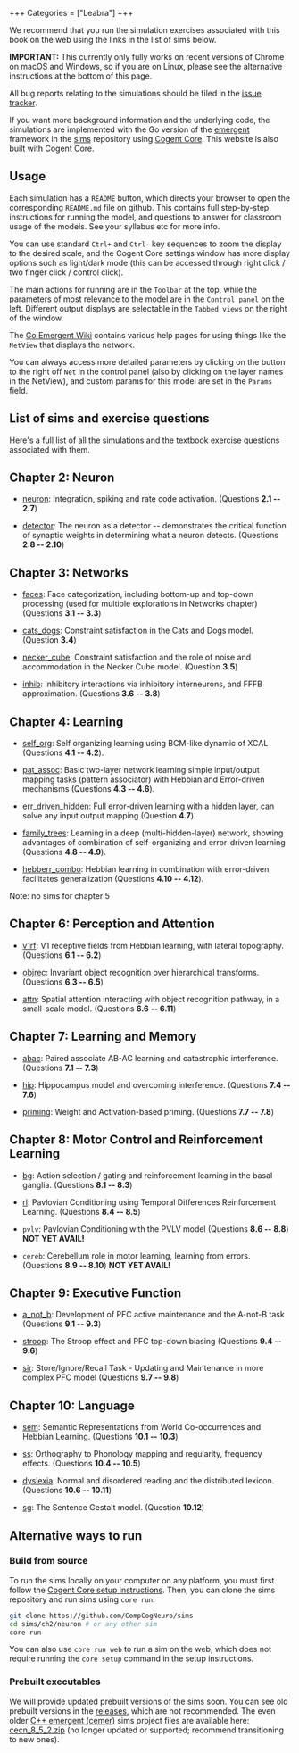 +++
Categories = ["Leabra"]
+++

We recommend that you run the simulation exercises associated with this book on the web using the links in the list of sims below.

**IMPORTANT:** This currently only fully works on recent versions of Chrome on macOS and Windows, so if you are on Linux, please see the alternative instructions at the bottom of this page.

All bug reports relating to the simulations should be filed in the [issue tracker](https://github.com/CompCogNeuro/sims/issues).

If you want more background information and the underlying code, the simulations are implemented with the Go version of the [emergent](https://github.com/emer/emergent) framework in the [sims](https://github.com/CompCogNeuro/sims) repository using [Cogent Core](https://cogentcore.org/core). This website is also built with Cogent Core.

## Usage

Each simulation has a `README` button, which directs your browser to open the corresponding `README.md` file on github.  This contains full step-by-step instructions for running the model, and questions to answer for classroom usage of the models.  See your syllabus etc for more info.

You can use standard `Ctrl+` and `Ctrl-` key sequences to zoom the display to the desired scale, and the Cogent Core settings window has more display options such as light/dark mode (this can be accessed through right click / two finger click / control click).

The main actions for running are in the `Toolbar` at the top, while the parameters of most relevance to the model are in the `Control panel` on the left.  Different output displays are selectable in the `Tabbed views` on the right of the window.

The [Go Emergent Wiki](https://github.com/emer/emergent/wiki/Home) contains various help pages for using things like the `NetView` that displays the network.

You can always access more detailed parameters by clicking on the button to the right off `Net` in the control panel (also by clicking on the layer names in the NetView), and custom params for this model are set in the `Params` field.

## List of sims and exercise questions

Here's a full list of all the simulations and the textbook exercise questions associated with them.

## Chapter 2: Neuron

* [neuron](https://sims.compcogneuro.org/ch2/neuron): Integration, spiking and rate code activation. (Questions **2.1 -- 2.7**)

* [detector](https://sims.compcogneuro.org/ch2/detector): The neuron as a detector -- demonstrates the critical function of synaptic weights in determining what a neuron detects. (Questions **2.8 -- 2.10**)

## Chapter 3: Networks

* [faces](https://sims.compcogneuro.org/ch3/faces): Face categorization, including bottom-up and top-down processing (used for multiple explorations in Networks chapter) (Questions **3.1 -- 3.3**)

* [cats_dogs](https://sims.compcogneuro.org/ch3/cats_dogs): Constraint satisfaction in the Cats and Dogs model. (Question **3.4**)

* [necker_cube](https://sims.compcogneuro.org/ch3/necker_cube): Constraint satisfaction and the role of noise and accommodation in the Necker Cube model. (Question **3.5**)

* [inhib](https://sims.compcogneuro.org/ch3/inhib): Inhibitory interactions via inhibitory interneurons, and FFFB approximation. (Questions **3.6 -- 3.8**)

## Chapter 4: Learning

* [self_org](https://sims.compcogneuro.org/ch4/self_org): Self organizing learning using BCM-like dynamic of XCAL (Questions **4.1 -- 4.2**).

* [pat_assoc](https://sims.compcogneuro.org/ch4/pat_assoc): Basic two-layer network learning simple input/output mapping tasks (pattern associator) with Hebbian and Error-driven mechanisms (Questions **4.3 -- 4.6**).

* [err_driven_hidden](https://sims.compcogneuro.org/ch4/err_driven_hidden): Full error-driven learning with a hidden layer, can solve any input output mapping (Question **4.7**).

* [family_trees](https://sims.compcogneuro.org/ch4/family_trees): Learning in a deep (multi-hidden-layer) network, showing advantages of combination of self-organizing and error-driven learning (Questions **4.8 -- 4.9**).

* [hebberr_combo](https://sims.compcogneuro.org/ch4/hebberr_combo): Hebbian learning in combination with error-driven facilitates generalization (Questions **4.10 -- 4.12**).

Note: no sims for chapter 5

## Chapter 6: Perception and Attention

* [v1rf](https://sims.compcogneuro.org/ch6/v1rf): V1 receptive fields from Hebbian learning, with lateral topography. (Questions **6.1 -- 6.2**)

* [objrec](https://sims.compcogneuro.org/ch6/objrec): Invariant object recognition over hierarchical transforms. (Questions **6.3 -- 6.5**)

* [attn](https://sims.compcogneuro.org/ch6/attn): Spatial attention interacting with object recognition pathway, in a small-scale model. (Questions **6.6 -- 6.11**)

## Chapter 7: Learning and Memory

* [abac](https://sims.compcogneuro.org/ch7/abac): Paired associate AB-AC learning and catastrophic interference. (Questions **7.1 -- 7.3**)

* [hip](https://sims.compcogneuro.org/ch7/hip): Hippocampus model and overcoming interference. (Questions **7.4 -- 7.6**)

* [priming](https://sims.compcogneuro.org/ch7/priming): Weight and Activation-based priming. (Questions **7.7 -- 7.8**)

## Chapter 8: Motor Control and Reinforcement Learning

* [bg](https://sims.compcogneuro.org/ch8/bg): Action selection / gating and reinforcement learning in the basal ganglia. (Questions **8.1 -- 8.3**)

* [rl](https://sims.compcogneuro.org/ch8/rl): Pavlovian Conditioning using Temporal Differences Reinforcement Learning. (Questions **8.4 -- 8.5**)

* `pvlv`: Pavlovian Conditioning with the PVLV model (Questions **8.6 -- 8.8**)  **NOT YET AVAIL!**

* `cereb`: Cerebellum role in motor learning, learning from errors. (Questions **8.9 -- 8.10**) **NOT YET AVAIL!**

## Chapter 9: Executive Function

* [a_not_b](https://sims.compcogneuro.org/ch9/a_not_b): Development of PFC active maintenance and the A-not-B task (Questions **9.1 -- 9.3**)

* [stroop](https://sims.compcogneuro.org/ch9/stroop): The Stroop effect and PFC top-down biasing (Questions **9.4 -- 9.6**)

* [sir](https://sims.compcogneuro.org/ch9/sir): Store/Ignore/Recall Task - Updating and Maintenance in more complex PFC model (Questions **9.7 -- 9.8**)

## Chapter 10: Language

* [sem](https://sims.compcogneuro.org/ch10/sem): Semantic Representations from World Co-occurrences and Hebbian Learning. (Questions **10.1 -- 10.3**)

* [ss](https://sims.compcogneuro.org/ch10/ss): Orthography to Phonology mapping and regularity, frequency effects. (Questions **10.4 -- 10.5**)

* [dyslexia](https://sims.compcogneuro.org/ch10/dyslexia): Normal and disordered reading and the distributed lexicon. (Questions **10.6 -- 10.11**)

* [sg](https://sims.compcogneuro.org/ch10/sg):  The Sentence Gestalt model. (Question **10.12**)

## Alternative ways to run

### Build from source

To run the sims locally on your computer on any platform, you must first follow the [Cogent Core setup instructions](https://www.cogentcore.org/core/setup/install). Then, you can clone the sims repository and run sims using `core run`:

```sh
git clone https://github.com/CompCogNeuro/sims
cd sims/ch2/neuron # or any other sim
core run
```

You can also use `core run web` to run a sim on the web, which does not require running the `core setup` command in the setup instructions.

### Prebuilt executables

We will provide updated prebuilt versions of the sims soon. You can see old prebuilt versions in the [releases](https://github.com/CompCogNeuro/sims/releases), which are not recommended. The even older [C++ emergent (cemer)](https://github.com/emer/cemer) sims project files are available here: [cecn_8_5_2.zip](https://github.com/CompCogNeuro/sims/releases/download/v1.2.2/cecn_8_5_2.zip) (no longer updated or supported; recommend transitioning to new ones).
